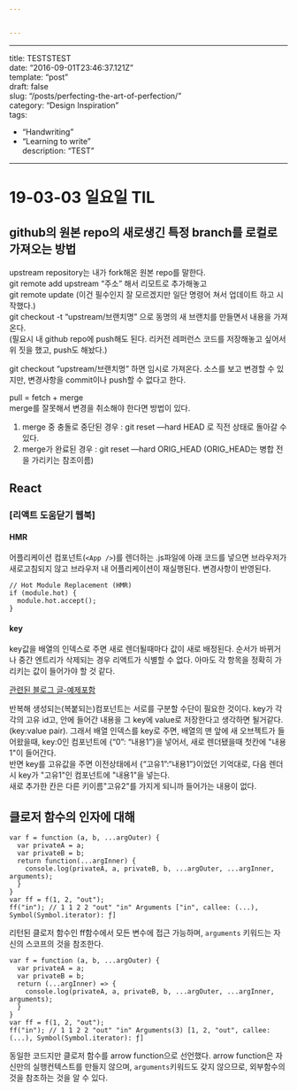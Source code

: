 ```yaml
---


---
```


<hr>
<p>title: TESTSTEST<br>
date: “2016-09-01T23:46:37.121Z”<br>
template: “post”<br>
draft: false<br>
slug: “/posts/perfecting-the-art-of-perfection/”<br>
category: “Design Inspiration”<br>
tags:</p>
<ul>
<li>“Handwriting”</li>
<li>“Learning to write”<br>
description: “TEST”</li>
</ul>
<hr>
<h1 id="일요일-til">19-03-03 일요일 TIL</h1>
<h2 id="github의-원본-repo의-새로생긴-특정-branch를-로컬로-가져오는-방법">github의 원본 repo의 새로생긴 특정 branch를 로컬로 가져오는 방법</h2>
<p>upstream repository는 내가 fork해온 원본 repo를 말한다.<br>
git remote add upstream “주소” 해서 리모트로 추가해놓고<br>
git remote update (이건 필수인지 잘 모르겠지만 일단 명령어 쳐서 업데이트 하고 시작했다.)<br>
git checkout -t “upstream/브랜치명” 으로 동명의 새 브랜치를 만들면서 내용을 가져온다.<br>
(필요시 내 github repo에 push해도 된다. 리커전 레퍼런스 코드를 저장해놓고 싶어서 위 짓을 했고, push도 해놨다.)</p>
<p>git checkout “upstream/브랜치명” 하면 임시로 가져온다. 소스를 보고 변경할 수 있지만, 변경사항을 commit이나 push할 수 없다고 한다.</p>
<p>pull = fetch + merge<br>
merge를 잘못해서 변경을 취소해야 한다면 방법이 있다.</p>
<ol>
<li>merge 중 충돌로 중단된 경우 : git reset —hard HEAD 로 직전 상태로 돌아갈 수 있다.</li>
<li>merge가 완료된 경우 : git reset —hard ORIG_HEAD (ORIG_HEAD는 병합 전을 가리키는 참조이름)</li>
</ol>
<h2 id="react">React</h2>
<h3 id="리액트-도움닫기-웹북">[리액트 도움닫기 웹북]</h3>
<h4 id="hmr">HMR</h4>
<p>어플리케이션 컴포넌트(<code>&lt;App /&gt;</code>)를 렌더하는 .js파일에 아래 코드를 넣으면 브라우저가 새로고침되지 않고 브라우저 내 어플리케이션이 재실행된다. 변경사항이 반영된다.</p>
<pre class=" language-javascript"><code class="prism  language-javascript"><span class="token comment">// Hot Module Replacement (HMR)</span>
<span class="token keyword">if</span> <span class="token punctuation">(</span>module<span class="token punctuation">.</span>hot<span class="token punctuation">)</span> <span class="token punctuation">{</span>
  module<span class="token punctuation">.</span>hot<span class="token punctuation">.</span><span class="token function">accept</span><span class="token punctuation">(</span><span class="token punctuation">)</span><span class="token punctuation">;</span>
<span class="token punctuation">}</span>
</code></pre>
<h4 id="key">key</h4>
<p>key값을 배열의 인덱스로 주면 새로 렌더될때마다 값이 새로 배정된다. 순서가 바뀌거나 중간 엔트리가 삭제되는 경우 리액트가 식별할 수 없다. 아마도 각 항목을 정확히 가리키는 값이 들어가야 할 것 같다.</p>
<p><a href="https://medium.com/@robinpokorny/index-as-a-key-is-an-anti-pattern-e0349aece318">관련된 블로그 글-예제포함</a></p>
<p>반복해 생성되는(복붙되는)컴포넌트는 서로를 구분할 수단이 필요한 것이다. key가 각각의 고유 id고, 안에 들어간 내용을 그 key에 value로 저장한다고 생각하면 될거같다. (key:value pair). 그래서 배열 인덱스를 key로 주면, 배열의 맨 앞에 새 오브젝트가 들어왔을때, key:0인 컴포넌트에 {“0”: “내용1”}을 넣어서, 새로 렌더됐을때 첫칸에 "내용1"이 들어간다.<br>
반면 key를 고유값을 주면 이전상태에서 {“고유1”:“내용1”}이었던 기억대로, 다음 렌더시 key가 "고유1"인 컴포넌트에 "내용1"을 넣는다.<br>
새로 추가한 칸은 다른 키이름"고유2"를 가지게 되니까 들어가는 내용이 없다.</p>
<h2 id="클로저-함수의-인자에-대해">클로저 함수의 인자에 대해</h2>
<pre class=" language-javascript"><code class="prism  language-javascript"><span class="token keyword">var</span> <span class="token function-variable function">f</span> <span class="token operator">=</span> <span class="token keyword">function</span> <span class="token punctuation">(</span>a<span class="token punctuation">,</span> b<span class="token punctuation">,</span> <span class="token operator">...</span>argOuter<span class="token punctuation">)</span> <span class="token punctuation">{</span>
  <span class="token keyword">var</span> privateA <span class="token operator">=</span> a<span class="token punctuation">;</span>
  <span class="token keyword">var</span> privateB <span class="token operator">=</span> b<span class="token punctuation">;</span>
  <span class="token keyword">return</span> <span class="token keyword">function</span><span class="token punctuation">(</span><span class="token operator">...</span>argInner<span class="token punctuation">)</span> <span class="token punctuation">{</span>
    console<span class="token punctuation">.</span><span class="token function">log</span><span class="token punctuation">(</span>privateA<span class="token punctuation">,</span> a<span class="token punctuation">,</span> privateB<span class="token punctuation">,</span> b<span class="token punctuation">,</span> <span class="token operator">...</span>argOuter<span class="token punctuation">,</span> <span class="token operator">...</span>argInner<span class="token punctuation">,</span> arguments<span class="token punctuation">)</span><span class="token punctuation">;</span>
  <span class="token punctuation">}</span>
<span class="token punctuation">}</span>
<span class="token keyword">var</span> ff <span class="token operator">=</span> <span class="token function">f</span><span class="token punctuation">(</span><span class="token number">1</span><span class="token punctuation">,</span> <span class="token number">2</span><span class="token punctuation">,</span> <span class="token string">"out"</span><span class="token punctuation">)</span><span class="token punctuation">;</span>
<span class="token function">ff</span><span class="token punctuation">(</span><span class="token string">"in"</span><span class="token punctuation">)</span><span class="token punctuation">;</span> <span class="token comment">// 1 1 2 2 "out" "in" Arguments ["in", callee: (...), Symbol(Symbol.iterator): ƒ]</span>
</code></pre>
<p>리턴된 클로저 함수인 ff함수에서 모든 변수에 접근 가능하며, <code>arguments</code> 키워드는 자신의 스코프의 것을 참조한다.</p>
<pre class=" language-javascript"><code class="prism  language-javascript"><span class="token keyword">var</span> <span class="token function-variable function">f</span> <span class="token operator">=</span> <span class="token keyword">function</span> <span class="token punctuation">(</span>a<span class="token punctuation">,</span> b<span class="token punctuation">,</span> <span class="token operator">...</span>argOuter<span class="token punctuation">)</span> <span class="token punctuation">{</span>
  <span class="token keyword">var</span> privateA <span class="token operator">=</span> a<span class="token punctuation">;</span>
  <span class="token keyword">var</span> privateB <span class="token operator">=</span> b<span class="token punctuation">;</span>
  <span class="token keyword">return</span> <span class="token punctuation">(</span><span class="token operator">...</span>argInner<span class="token punctuation">)</span> <span class="token operator">=&gt;</span> <span class="token punctuation">{</span>
    console<span class="token punctuation">.</span><span class="token function">log</span><span class="token punctuation">(</span>privateA<span class="token punctuation">,</span> a<span class="token punctuation">,</span> privateB<span class="token punctuation">,</span> b<span class="token punctuation">,</span> <span class="token operator">...</span>argOuter<span class="token punctuation">,</span> <span class="token operator">...</span>argInner<span class="token punctuation">,</span> arguments<span class="token punctuation">)</span><span class="token punctuation">;</span>
  <span class="token punctuation">}</span>
<span class="token punctuation">}</span>
<span class="token keyword">var</span> ff <span class="token operator">=</span> <span class="token function">f</span><span class="token punctuation">(</span><span class="token number">1</span><span class="token punctuation">,</span> <span class="token number">2</span><span class="token punctuation">,</span> <span class="token string">"out"</span><span class="token punctuation">)</span><span class="token punctuation">;</span>
<span class="token function">ff</span><span class="token punctuation">(</span><span class="token string">"in"</span><span class="token punctuation">)</span><span class="token punctuation">;</span> <span class="token comment">// 1 1 2 2 "out" "in" Arguments(3) [1, 2, "out", callee: (...), Symbol(Symbol.iterator): ƒ]</span>
</code></pre>
<p>동일한 코드지만 클로저 함수를 arrow function으로 선언했다. arrow function은 자신만의 실행컨텍스트를 만들지 않으며, <code>arguments</code>키워드도 갖지 않으므로, 외부함수의 것을 참조하는 것을 알 수 있다.</p>

